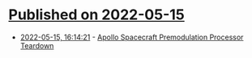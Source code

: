 # [Published on 2022-05-15](index.md)

* [2022-05-15, 16:14:21](https://news.ycombinator.com/item?id=31388500) - [Apollo Spacecraft Premodulation Processor Teardown](https://twitter.com/kenshirriff/status/1525134870179094528)
